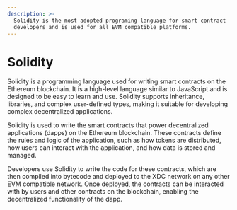 ```yaml
---
description: >-
  Solidity is the most adopted programing language for smart contract 
  developers and is used for all EVM compatible platforms.
---
```


# Solidity

Solidity is a programming language used for writing smart contracts on the Ethereum blockchain. It is a high-level language similar to JavaScript and is designed to be easy to learn and use. Solidity supports inheritance, libraries, and complex user-defined types, making it suitable for developing complex decentralized applications.

Solidity is used to write the smart contracts that power decentralized applications (dapps) on the Ethereum blockchain. These contracts define the rules and logic of the application, such as how tokens are distributed, how users can interact with the application, and how data is stored and managed.

Developers use Solidity to write the code for these contracts, which are then compiled into bytecode and deployed to the XDC network on any other EVM compatible network. Once deployed, the contracts can be interacted with by users and other contracts on the blockchain, enabling the decentralized functionality of the dapp.
